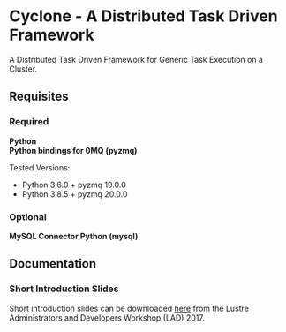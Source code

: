 # Cyclone - A Distributed Task Driven Framework

A Distributed Task Driven Framework for Generic Task Execution on a Cluster.

## Requisites

### Required
**Python**  
**Python bindings for 0MQ (pyzmq)**  

Tested Versions:  

* Python 3.6.0 + pyzmq 19.0.0
* Python 3.8.5 + pyzmq 20.0.0


### Optional
**MySQL Connector Python (mysql)**

## Documentation

### Short Introduction Slides
Short introduction slides can be downloaded [here](https://www.eofs.eu/_media/events/lad17/05_gabriele_iannetti_task_driven_framework_for_lustre_monitoring.pdf) from the Lustre Administrators and Developers Workshop (LAD) 2017.
